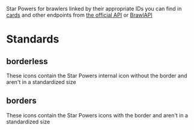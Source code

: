 Star Powers for brawlers linked by their appropriate IDs you can find in [cards](https://api.brawlify.com/game/csv_logic/cards) and other endpoints from [the official API](https://developer.brawlstars.com/) or [BrawlAPI](https://brawlapi.com/)

# Standards

## borderless
These icons contain the Star Powers internal icon without the border and aren't in a standardized size

## borders

These icons contain the Star Powers icons with the border and aren't in a standardized size